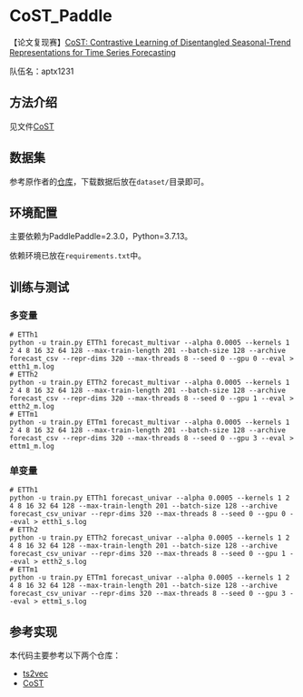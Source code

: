 # CoST_Paddle

【论文复现赛】[CoST: Contrastive Learning of Disentangled Seasonal-Trend Representations for Time Series Forecasting](https://openreview.net/forum?id=PilZY3omXV2)

队伍名：aptx1231

## 方法介绍

见文件[CoST](./CoST.md)

## 数据集

参考原作者的[仓库](https://github.com/salesforce/CoST#data)，下载数据后放在`dataset/`目录即可。

## 环境配置

主要依赖为PaddlePaddle=2.3.0，Python=3.7.13。

依赖环境已放在`requirements.txt`中。

## 训练与测试

### 多变量

```shell
# ETTh1
python -u train.py ETTh1 forecast_multivar --alpha 0.0005 --kernels 1 2 4 8 16 32 64 128 --max-train-length 201 --batch-size 128 --archive forecast_csv --repr-dims 320 --max-threads 8 --seed 0 --gpu 0 --eval > etth1_m.log
# ETTh2
python -u train.py ETTh2 forecast_multivar --alpha 0.0005 --kernels 1 2 4 8 16 32 64 128 --max-train-length 201 --batch-size 128 --archive forecast_csv --repr-dims 320 --max-threads 8 --seed 0 --gpu 1 --eval > etth2_m.log
# ETTm1
python -u train.py ETTm1 forecast_multivar --alpha 0.0005 --kernels 1 2 4 8 16 32 64 128 --max-train-length 201 --batch-size 128 --archive forecast_csv --repr-dims 320 --max-threads 8 --seed 0 --gpu 3 --eval > ettm1_m.log
```

### 单变量

```shell
# ETTh1
python -u train.py ETTh1 forecast_univar --alpha 0.0005 --kernels 1 2 4 8 16 32 64 128 --max-train-length 201 --batch-size 128 --archive forecast_csv_univar --repr-dims 320 --max-threads 8 --seed 0 --gpu 0 --eval > etth1_s.log
# ETTh2
python -u train.py ETTh2 forecast_univar --alpha 0.0005 --kernels 1 2 4 8 16 32 64 128 --max-train-length 201 --batch-size 128 --archive forecast_csv_univar --repr-dims 320 --max-threads 8 --seed 0 --gpu 1 --eval > etth2_s.log
# ETTm1
python -u train.py ETTm1 forecast_univar --alpha 0.0005 --kernels 1 2 4 8 16 32 64 128 --max-train-length 201 --batch-size 128 --archive forecast_csv_univar --repr-dims 320 --max-threads 8 --seed 0 --gpu 3 --eval > ettm1_s.log
```

## 参考实现

本代码主要参考以下两个仓库：

- [ts2vec](https://github.com/yuezhihan/ts2vec)
- [CoST](https://github.com/salesforce/CoST)